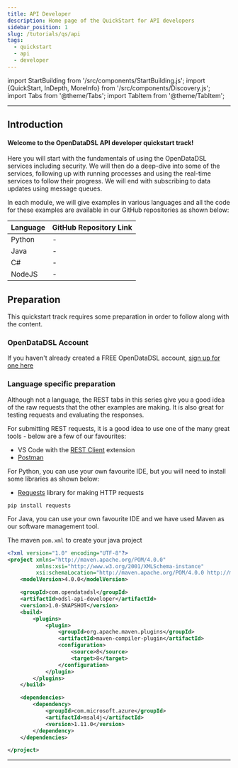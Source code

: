 ```yaml
---
title: API Developer
description: Home page of the QuickStart for API developers
sidebar_position: 1
slug: /tutorials/qs/api
tags:
  - quickstart
  - api
  - developer
---
```

import StartBuilding from '/src/components/StartBuilding.js';
import {QuickStart, InDepth, MoreInfo} from '/src/components/Discovery.js';
import Tabs from '@theme/Tabs';
import TabItem from '@theme/TabItem';

<QuickStart text="This quickstart track will help you learn the OpenDataDSL API's and build your own applications." />

---
## Introduction
#### Welcome to the OpenDataDSL API developer quickstart track!

Here you will start with the fundamentals of using the OpenDataDSL services including security.
We will then do a deep-dive into some of the services, following up with running processes and using the real-time services to follow their progress.
We will end with subscribing to data updates using message queues.

In each module, we will give examples in various languages and all the code for these examples are available in our GitHub repositories as shown below:

|Language|GitHub Repository Link|
|-|-|
|Python|-|
|Java|-|     
|C#|-|
|NodeJS|-|

## Preparation
This quickstart track requires some preparation in order to follow along with the content.

### OpenDataDSL Account
If you haven't already created a FREE OpenDataDSL account, [sign up for one here](/SignUp)

### Language specific preparation
<Tabs groupId="language">
<TabItem value="rest" label="REST" default>

Although not a language, the REST tabs in this series give you a good idea of the raw requests that the other examples are making.
It is also great for testing requests and evaluating the responses.

For submitting REST requests, it is a good idea to use one of the many great tools - below are a few of our favourites:
* VS Code with the [REST Client](https://github.com/Huachao/vscode-restclient) extension
* [Postman](https://www.postman.com/product/what-is-postman/)

</TabItem>
<TabItem value="python" label="Python">

For Python, you can use your own favourite IDE, but you will need to install some libraries as shown below:
* [Requests](https://docs.python-requests.org/en/latest/) library for making HTTP requests
```
pip install requests
```

</TabItem>
<TabItem value="java" label="Java">

For Java, you can use your own favourite IDE and we have used Maven as our software management tool.

The maven `pom.xml` to create your java project

```xml
<?xml version="1.0" encoding="UTF-8"?>
<project xmlns="http://maven.apache.org/POM/4.0.0"
         xmlns:xsi="http://www.w3.org/2001/XMLSchema-instance"
         xsi:schemaLocation="http://maven.apache.org/POM/4.0.0 http://maven.apache.org/xsd/maven-4.0.0.xsd">
    <modelVersion>4.0.0</modelVersion>

    <groupId>com.opendatadsl</groupId>
    <artifactId>odsl-api-developer</artifactId>
    <version>1.0-SNAPSHOT</version>
    <build>
        <plugins>
            <plugin>
                <groupId>org.apache.maven.plugins</groupId>
                <artifactId>maven-compiler-plugin</artifactId>
                <configuration>
                    <source>8</source>
                    <target>8</target>
                </configuration>
            </plugin>
        </plugins>
    </build>

    <dependencies>
        <dependency>
            <groupId>com.microsoft.azure</groupId>
            <artifactId>msal4j</artifactId>
            <version>1.11.0</version>
        </dependency>
    </dependencies>

</project>
```

</TabItem>
</Tabs>

---

<StartBuilding />
